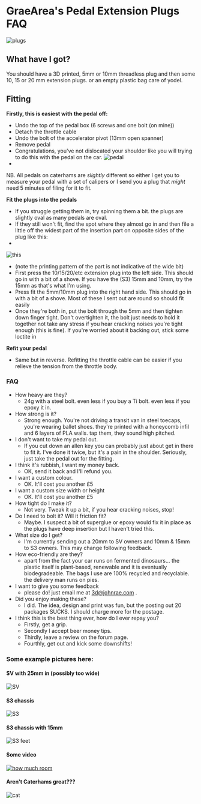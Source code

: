 # GraeArea's Pedal Extension Plugs FAQ
![plugs](/img/plugs.png)

## What have I got?
You should have a 3D printed, 5mm or 10mm threadless plug and then some 10, 15 or 20 mm extension plugs. or an empty plastic bag care of yodel. 

## Fitting
**Firstly, this is easiest with the pedal off:**
* Undo the top of the pedal box (6 screws and one bolt (on mine)) 
* Detach the throttle cable 
* Undo the bolt of the accelerator pivot (13mm open spanner)
* Remove pedal
* Congratulations, you've not dislocated your shoulder like you will trying to do this with the pedal on the car.
![pedal](/img/pedal.png)
* 
NB. All pedals on caterhams are _slightly_ different so either I get you to measure your pedal with a set of calipers or I send you a plug that _might_ need 5 minutes of filing for it to fit. 

**Fit the plugs into the pedals**
* If you struggle getting them in, try spinning them a bit. the plugs are slightly oval as many pedals are oval.
* If they still won't fit, find the spot where they almost go in and then file a little off the widest part of the insertion part on opposite sides of the plug like this:
* 
![this](/img/filed.png) 
* (note the printing pattern of the part is not indicative of the wide bit)
* First press the 10/15/20/etc extension plug into the left side. This should go in with a bit of a shove. If you have the (S3) 15mm and 10mm, try the 15mm as that's what I'm using.
* Press fit the 5mm/10mm plug into the right hand side. This should go in with a bit of a shove. Most of these I sent out are round so should fit easily
* Once they're both in, put the bolt through the 5mm and then tighten down finger tight. Don't overtighten it, the bolt just needs to hold it together not take any stress if you hear cracking noises you're tight enough (this is fine). If you're worried about it backing out, stick some loctite in 

**Refit your pedal**
* Same but in reverse. Refitting the throttle cable can be easier if you relieve the tension from the throttle body.

### FAQ
- How heavy are they?
  - 24g with a steel bolt. even less if you buy a Ti bolt. even less if you epoxy it in.
- How strong is it?	
  - Strong enough. You're not driving a transit van in steel toecaps, you're wearing ballet shoes. they're printed with a honeycomb infil and 6 layers of PLA walls. tap them, they sound high pitched. 
- I don't want to take my pedal out. 
  - If you cut down an allen key you can probably just about get in there to fit it. I've done it twice, but it's a pain in the shoulder. Seriously, just take the pedal out for the fitting.
- I think it's rubbish, I want my money back. 	
  - OK, send it back and I'll refund you.
- I want a custom colour. 	
  - OK. It'll cost you another £5
- I want a custom size width or height	
  - OK. It'll cost you another £5
- How tight do I make it? 
  - Not very. Tweak it up a bit, if you hear cracking noises, stop!   
- Do I need to bolt it? Will it friction fit?	
  - Maybe. I suspect a bit of superglue or epoxy would fix it in place as the plugs have deep insertion but I haven't tried this.
- What size do I get?
  - I'm currently sending out a 20mm to SV owners and 10mm & 15mm to S3 owners. This may change following feedback.
- How eco-friendly are they?
  - apart from the fact your car runs on fermented dinosaurs... the plastic itself is plant-based, renewable and it is eventually biodegradeable. The bags I use are 100% recycled and recyclable. the delivery man runs on pies.
- I want to give you some feedback
  - please do! just email me at 3d@johnrae.com .
- Did you enjoy making these?
  - I did. The idea, design and print was fun, but the posting out 20 packages SUCKS. I should charge more for the postage.
- I think this is the best thing ever, how do I ever repay you?
  - Firstly, get a grip. 
  - Secondly I accept beer money tips. 
  - Thirdly, leave a review on the forum page.
  - Fourthly, get out and kick some downshifts!

### Some example pictures here:
  
#### SV with 25mm in (possibly too wide)
![SV](/img/SV%20with%2025mm.png)
#### S3 chassis
![S3](/img/measure-s3.png)
####  S3 chassis with 15mm
![S3 feet](/img/feet.png)

#### Some video 
[![how much room](http://img.youtube.com/vi/qONDC1MKcAo/0.jpg)](http://www.youtube.com/watch?v=qONDC1MKcAo "pedals")

####  Aren't Caterhams great???
![cat](/img/bedford.png)
